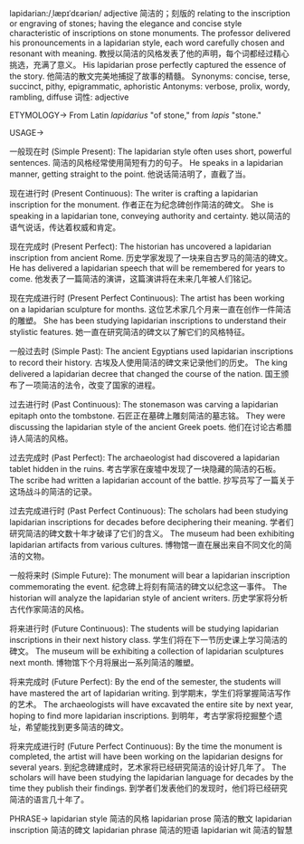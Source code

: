 lapidarian:/ˌlæpɪˈdɛəriən/
adjective
简洁的；刻版的
relating to the inscription or engraving of stones; having the elegance and concise style characteristic of inscriptions on stone monuments.
The professor delivered his pronouncements in a lapidarian style, each word carefully chosen and resonant with meaning.  教授以简洁的风格发表了他的声明，每个词都经过精心挑选，充满了意义。
His lapidarian prose perfectly captured the essence of the story. 他简洁的散文完美地捕捉了故事的精髓。
Synonyms: concise, terse, succinct, pithy, epigrammatic, aphoristic
Antonyms: verbose, prolix, wordy, rambling, diffuse
词性: adjective


ETYMOLOGY->
From Latin *lapidarius* "of stone," from *lapis* "stone."

USAGE->

一般现在时 (Simple Present):
The lapidarian style often uses short, powerful sentences.  简洁的风格经常使用简短有力的句子。
He speaks in a lapidarian manner, getting straight to the point. 他说话简洁明了，直截了当。

现在进行时 (Present Continuous):
The writer is crafting a lapidarian inscription for the monument.  作者正在为纪念碑创作简洁的碑文。
She is speaking in a lapidarian tone, conveying authority and certainty. 她以简洁的语气说话，传达着权威和肯定。


现在完成时 (Present Perfect):
The historian has uncovered a lapidarian inscription from ancient Rome. 历史学家发现了一块来自古罗马的简洁的碑文。
He has delivered a lapidarian speech that will be remembered for years to come. 他发表了一篇简洁的演讲，这篇演讲将在未来几年被人们铭记。


现在完成进行时 (Present Perfect Continuous):
The artist has been working on a lapidarian sculpture for months.  这位艺术家几个月来一直在创作一件简洁的雕塑。
She has been studying lapidarian inscriptions to understand their stylistic features. 她一直在研究简洁的碑文以了解它们的风格特征。


一般过去时 (Simple Past):
The ancient Egyptians used lapidarian inscriptions to record their history. 古埃及人使用简洁的碑文来记录他们的历史。
The king delivered a lapidarian decree that changed the course of the nation. 国王颁布了一项简洁的法令，改变了国家的进程。


过去进行时 (Past Continuous):
The stonemason was carving a lapidarian epitaph onto the tombstone.  石匠正在墓碑上雕刻简洁的墓志铭。
They were discussing the lapidarian style of the ancient Greek poets. 他们在讨论古希腊诗人简洁的风格。


过去完成时 (Past Perfect):
The archaeologist had discovered a lapidarian tablet hidden in the ruins. 考古学家在废墟中发现了一块隐藏的简洁的石板。
The scribe had written a lapidarian account of the battle. 抄写员写了一篇关于这场战斗的简洁的记录。


过去完成进行时 (Past Perfect Continuous):
The scholars had been studying lapidarian inscriptions for decades before deciphering their meaning.  学者们研究简洁的碑文数十年才破译了它们的含义。
The museum had been exhibiting lapidarian artifacts from various cultures. 博物馆一直在展出来自不同文化的简洁的文物。


一般将来时 (Simple Future):
The monument will bear a lapidarian inscription commemorating the event. 纪念碑上将刻有简洁的碑文以纪念这一事件。
The historian will analyze the lapidarian style of ancient writers. 历史学家将分析古代作家简洁的风格。


将来进行时 (Future Continuous):
The students will be studying lapidarian inscriptions in their next history class. 学生们将在下一节历史课上学习简洁的碑文。
The museum will be exhibiting a collection of lapidarian sculptures next month.  博物馆下个月将展出一系列简洁的雕塑。


将来完成时 (Future Perfect):
By the end of the semester, the students will have mastered the art of lapidarian writing. 到学期末，学生们将掌握简洁写作的艺术。
The archaeologists will have excavated the entire site by next year, hoping to find more lapidarian inscriptions. 到明年，考古学家将挖掘整个遗址，希望能找到更多简洁的碑文。


将来完成进行时 (Future Perfect Continuous):
By the time the monument is completed, the artist will have been working on the lapidarian designs for several years. 到纪念碑建成时，艺术家将已经研究简洁的设计好几年了。
The scholars will have been studying the lapidarian language for decades by the time they publish their findings. 到学者们发表他们的发现时，他们将已经研究简洁的语言几十年了。



PHRASE->
lapidarian style  简洁的风格
lapidarian prose  简洁的散文
lapidarian inscription 简洁的碑文
lapidarian phrase  简洁的短语
lapidarian wit  简洁的智慧


